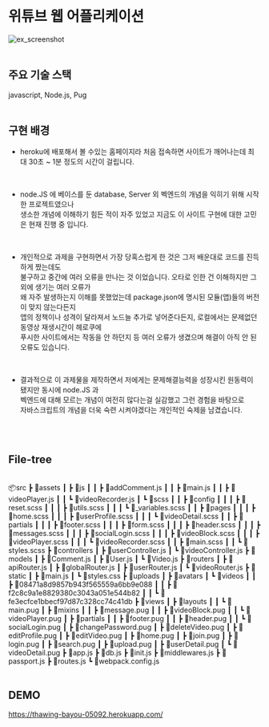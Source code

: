 # 위튜브 웹 어플리케이션
![ex_screenshot](https://dragoocho.netlify.app/static/26036ed739b6b0074e28a8fd3f0588f9/c1b63/wetube.png)
<br />
<br />
## 주요 기술 스택  
javascript, Node.js, Pug
<br />
<br />
## 구현 배경
- heroku에 배포해서 볼 수있는 홈페이지라 처음 접속하면 사이트가 깨어나는데 최대 30초 ~ 1분 정도의 시간이 걸립니다.

<br />

- node.JS 에 베이스를 둔 database, Server 외 벡엔드의 개념을 익히기 위해 시작한 프로젝트였으나    
생소한 개념에 이해하기 힘든 적이 자주 있었고 지금도 이 사이트 구현에 대한 고민은 현재 진행 중 입니다. 

<br />

- 개인적으로 과제을 구현하면서 가장 당혹스럽게 한 것은 그저 배운대로 코드를 진득하게 짰는데도    
불구하고 중간에 여러 오류을 만나는 것 이었습니다. 오타로 인한 건 이해하지만 그 외에 생기는 여러 오류가         
왜 자주 발생하는지 이해를 못했었는데 package.json에 명시된 모듈(앱)들의 버전이 맞지 않는다든지           
앱의 정책이나 성격이 달라져서 노드늘 추가로 넣어준다든지, 로컬에서는 문제없던 동영상 재생시간이 헤로쿠에           
푸시한 사이트에서는 작동을 안 하던지 등 여러 오류가 생겼으며 해결이 아직 안 된 오류도 있습니다.

<br />

- 결과적으로 이 과제물을 제작하면서 저에게는 문제해결능력을 성장시킨 원동력이 됐지만 동시에 node.JS 과      
벡엔드에 대해 모르는 개념이 여전히 많다는걸 실감했고 그런 경험을 바탕으로        
자바스크립트의 개념을 더욱 숙련 시켜야겠다는 개인적인 숙제을 남겼습니다.   
<br />
<br />
<h2>File-tree</h2>
<br />
📦src
 ┣ 📂assets
 ┃ ┣ 📂js
 ┃ ┃ ┣ 📜addComment.js
 ┃ ┃ ┣ 📜main.js
 ┃ ┃ ┣ 📜videoPlayer.js
 ┃ ┃ ┗ 📜videoRecorder.js
 ┃ ┗ 📂scss
 ┃ ┃ ┣ 📂config
 ┃ ┃ ┃ ┣ 📜reset.scss
 ┃ ┃ ┃ ┣ 📜utils.scss
 ┃ ┃ ┃ ┗ 📜_variables.scss
 ┃ ┃ ┣ 📂pages
 ┃ ┃ ┃ ┣ 📜home.scss
 ┃ ┃ ┃ ┣ 📜userProfile.scss
 ┃ ┃ ┃ ┗ 📜videoDetail.scss
 ┃ ┃ ┣ 📂partials
 ┃ ┃ ┃ ┣ 📜footer.scss
 ┃ ┃ ┃ ┣ 📜form.scss
 ┃ ┃ ┃ ┣ 📜header.scss
 ┃ ┃ ┃ ┣ 📜messages.scss
 ┃ ┃ ┃ ┣ 📜socialLogin.scss
 ┃ ┃ ┃ ┣ 📜videoBlock.scss
 ┃ ┃ ┃ ┣ 📜videoPlayer.scss
 ┃ ┃ ┃ ┗ 📜videoRecorder.scss
 ┃ ┃ ┣ 📜main.scss
 ┃ ┃ ┗ 📜styles.scss
 ┣ 📂controllers
 ┃ ┣ 📜userController.js
 ┃ ┗ 📜videoController.js
 ┣ 📂models
 ┃ ┣ 📜Comment.js
 ┃ ┣ 📜User.js
 ┃ ┗ 📜Video.js
 ┣ 📂routers
 ┃ ┣ 📜apiRouter.js
 ┃ ┣ 📜globalRouter.js
 ┃ ┣ 📜userRouter.js
 ┃ ┗ 📜videoRouter.js
 ┣ 📂static
 ┃ ┣ 📜main.js
 ┃ ┗ 📜styles.css
 ┣ 📂uploads
 ┃ ┣ 📂avatars
 ┃ ┗ 📂videos
 ┃ ┃ ┣ 📜08471a8d9857b943f565559a6bb9e088
 ┃ ┃ ┣ 📜f2c8c9a1e8829380c3043a051e544b82
 ┃ ┃ ┗ 📜fe3ecfce1bbecf97d87c328cc74c41db
 ┣ 📂views
 ┃ ┣ 📂layouts
 ┃ ┃ ┗ 📜main.pug
 ┃ ┣ 📂mixins
 ┃ ┃ ┣ 📜message.pug
 ┃ ┃ ┣ 📜videoBlock.pug
 ┃ ┃ ┗ 📜videoPlayer.pug
 ┃ ┣ 📂partials
 ┃ ┃ ┣ 📜footer.pug
 ┃ ┃ ┣ 📜header.pug
 ┃ ┃ ┗ 📜socialLogin.pug
 ┃ ┣ 📜changePassword.pug
 ┃ ┣ 📜deleteVideo.pug
 ┃ ┣ 📜editProfile.pug
 ┃ ┣ 📜editVideo.pug
 ┃ ┣ 📜home.pug
 ┃ ┣ 📜join.pug
 ┃ ┣ 📜login.pug
 ┃ ┣ 📜search.pug
 ┃ ┣ 📜upload.pug
 ┃ ┣ 📜userDetail.pug
 ┃ ┗ 📜videoDetail.pug
 ┣ 📜app.js
 ┣ 📜db.js
 ┣ 📜init.js
 ┣ 📜middlewares.js
 ┣ 📜passport.js
 ┣ 📜routes.js
 ┗ 📜webpack.config.js
<br />
<br />

## DEMO
https://thawing-bayou-05092.herokuapp.com/
